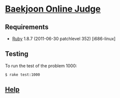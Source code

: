 # [Baekjoon Online Judge][]

## Requirements

* [Ruby][] 1.8.7 (2011-06-30 patchlevel 352) [i686-linux]

## Testing

To run the test of the problem 1000:

    $ rake test:1000

## [Help][]

[Baekjoon Online Judge]: https://www.acmicpc.net
[Ruby]: https://www.ruby-lang.org
[Help]: https://www.acmicpc.net/help/judge
